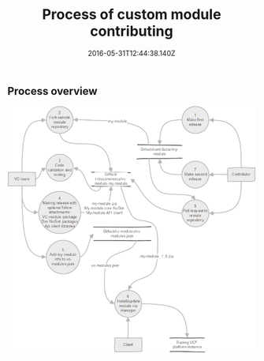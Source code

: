 ﻿---
title: Process of custom module contributing
description: Article contains process of custom module contributing scheme
layout: docs
date: 2016-05-31T12:44:38.140Z
priority: 9
---
## Process overview

![](../../assets/images/docs/Modules_contributing_process.png)
